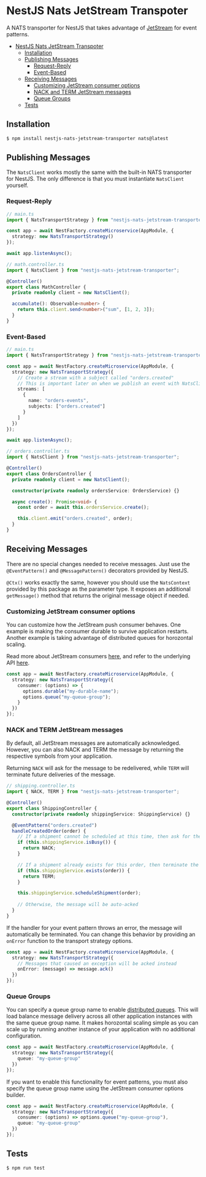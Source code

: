 # NestJS Nats JetStream Transpoter

A NATS transporter for NestJS that takes advantage of [JetStream](https://docs.nats.io/jetstream/jetstream) for event patterns.

- [NestJS Nats JetStream Transpoter](#nestjs-nats-jetstream-transpoter)
  - [Installation](#installation)
  - [Publishing Messages](#publishing-messages)
    - [Request-Reply](#request-reply)
    - [Event-Based](#event-based)
  - [Receiving Messages](#receiving-messages)
    - [Customizing JetStream consumer options](#customizing-jetstream-consumer-options)
    - [NACK and TERM JetStream messages](#nack-and-term-jetstream-messages)
    - [Queue Groups](#queue-groups)
  - [Tests](#tests)
  
## Installation

```bash
$ npm install nestjs-nats-jetstream-transporter nats@latest
```

## Publishing Messages

The `NatsClient` works mostly the same with the built-in NATS transporter for NestJS. The only difference is that you must instantiate `NatsClient` yourself.

### Request-Reply
```ts
// main.ts
import { NatsTransportStrategy } from "nestjs-nats-jetstream-transporter";

const app = await NestFactory.createMicroservice(AppModule, {
  strategy: new NatsTransportStrategy()
});

await app.listenAsync();
```

```ts
// math.controller.ts
import { NatsClient } from "nestjs-nats-jetstream-transporter";

@Controller()
export class MathController {
  private readonly client = new NatsClient();

  accumulate(): Observable<number> {
    return this.client.send<number>("sum", [1, 2, 3]);
  }
}
```

### Event-Based
```ts
// main.ts
import { NatsTransportStrategy } from "nestjs-nats-jetstream-transporter";

const app = await NestFactory.createMicroservice(AppModule, {
  strategy: new NatsTransportStrategy({
    // Create a stream with a subject called "orders.created"
    // This is important later on when we publish an event with NatsClient
    streams: [
      {
        name: "orders-events",
        subjects: ["orders.created"]
      }
    ]
  })
});

await app.listenAsync();
```

```ts
// orders.controller.ts
import { NatsClient } from "nestjs-nats-jetstream-transporter";

@Controller()
export class OrdersController {
  private readonly client = new NatsClient();

  constructor(private readonly ordersService: OrdersService) {}

  async create(): Promise<void> {
    const order = await this.ordersService.create();

    this.client.emit("orders.created", order);
  }
}
```

## Receiving Messages

There are no special changes needed to receive messages. Just use the `@EventPattern()` and `@MessagePattern()` decorators provided by NestJS.

`@Ctx()` works exactly the same, however you should use the `NatsContext` provided by this package as the parameter type. It exposes an additional `getMessage()` method that returns the original message object if needed.

### Customizing JetStream consumer options

You can customize how the JetStream push consumer behaves. One example is making the consumer durable to survive application restarts. Another example is taking advantage of distributed queues for horozontal scaling.

Read more about JetStream consumers [here](https://docs.nats.io/jetstream/concepts/consumers), and refer to the underlying API [here](https://github.com/nats-io/nats.deno/blob/main/nats-base-client/types.ts#L330).

```ts
const app = await NestFactory.createMicroservice(AppModule, {
  strategy: new NatsTransportStrategy({
    consumer: (options) => {
      options.durable("my-durable-name");
      options.queue("my-queue-group");
    }
  })
});
```

### NACK and TERM JetStream messages

By default, all JetStream messages are automatically acknowledged. However, you can also NACK and TERM the message by returning the respective symbols from your application.

Returning `NACK` will ask for the message to be redelivered, while `TERM` will terminate future deliveries of the message.

```ts
// shipping.controller.ts
import { NACK, TERM } from "nestjs-nats-jetstream-transporter";

@Controller()
export class ShippingController {
  constructor(private readonly shippingService: ShippingService) {}

  @EventPattern("orders.created")
  handleCreatedOrder(order) {
    // If a shipment cannot be scheduled at this time, then ask for the message to be redelivered
    if (this.shippingService.isBusy()) {
      return NACK;
    }

    // If a shipment already exists for this order, then terminate the redelivery of this message
    if (this.shippingService.exists(order)) {
      return TERM;
    }

    this.shippingService.scheduleShipment(order);
    
    // Otherwise, the message will be auto-acked
  }
}
```

If the handler for your event pattern throws an error, the message will automatically be terminated. You can change this behavior by providing an `onError` function to the transport strategy options.

```ts
const app = await NestFactory.createMicroservice(AppModule, {
  strategy: new NatsTransportStrategy({
    // Messages that caused an exception will be acked instead
    onError: (message) => message.ack()
  })
});
```

### Queue Groups

You can specify a queue group name to enable [distributed queues](https://docs.nats.io/nats-concepts/queue). This will load balance message delivery across all other application instances with the same queue group name. It makes horozontal scaling simple as you can scale up by running another instance of your application with no additional configuration.

```ts
const app = await NestFactory.createMicroservice(AppModule, {
  strategy: new NatsTransportStrategy({
    queue: "my-queue-group"
  })
});
```

If you want to enable this functionality for event patterns, you must also specify the queue group name using the JetStream consumer options builder.

```ts
const app = await NestFactory.createMicroservice(AppModule, {
  strategy: new NatsTransportStrategy({
    consumer: (options) => options.queue("my-queue-group"),
    queue: "my-queue-group"
  })
});
```

## Tests

```bash
$ npm run test
```
